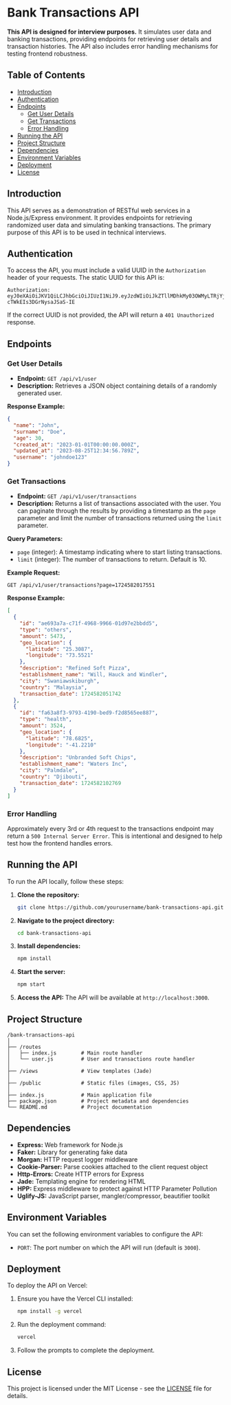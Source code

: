 
# Bank Transactions API

**This API is designed for interview purposes.** It simulates user data and banking transactions, providing endpoints for retrieving user details and transaction histories. The API also includes error handling mechanisms for testing frontend robustness.

## Table of Contents

- [Introduction](#introduction)
- [Authentication](#authentication)
- [Endpoints](#endpoints)
  - [Get User Details](#get-user-details)
  - [Get Transactions](#get-transactions)
  - [Error Handling](#error-handling)
- [Running the API](#running-the-api)
- [Project Structure](#project-structure)
- [Dependencies](#dependencies)
- [Environment Variables](#environment-variables)
- [Deployment](#deployment)
- [License](#license)

## Introduction

This API serves as a demonstration of RESTful web services in a Node.js/Express environment. It provides endpoints for retrieving randomized user data and simulating banking transactions. The primary purpose of this API is to be used in technical interviews.

## Authentication

To access the API, you must include a valid UUID in the `Authorization` header of your requests. The static UUID for this API is:

```
Authorization: eyJ0eXAiOiJKV1QiLCJhbGciOiJIUzI1NiJ9.eyJzdWIiOiJkZTllMDhkMy03OWMyLTRjYjMtOTZmMi0wMjNmZWE3ODcyY2UiLCJpc3MiOiJhd2Vzb21lLWJhbmsifQ.4J1IAK7lFM8FWpO_y3vC-cTWkEIs3DGrNysaJSaS-IE
```

If the correct UUID is not provided, the API will return a `401 Unauthorized` response.

## Endpoints

### Get User Details

- **Endpoint:** `GET /api/v1/user`
- **Description:** Retrieves a JSON object containing details of a randomly generated user.

**Response Example:**

```json
{
  "name": "John",
  "surname": "Doe",
  "age": 30,
  "created_at": "2023-01-01T00:00:00.000Z",
  "updated_at": "2023-08-25T12:34:56.789Z",
  "username": "johndoe123"
}
```

### Get Transactions

- **Endpoint:** `GET /api/v1/user/transactions`
- **Description:** Returns a list of transactions associated with the user. You can paginate through the results by providing a timestamp as the `page` parameter and limit the number of transactions returned using the `limit` parameter.

**Query Parameters:**

- `page` (integer): A timestamp indicating where to start listing transactions.
- `limit` (integer): The number of transactions to return. Default is 10.

**Example Request:**

```
GET /api/v1/user/transactions?page=1724582017551
```

**Response Example:**

```json
[
  {
    "id": "ae693a7a-c71f-4968-9966-01d97e2bbdd5",
    "type": "others",
    "amount": 5473,
    "geo_location": {
      "latitude": "25.3087",
      "longitude": "73.5521"
    },
    "description": "Refined Soft Pizza",
    "establishment_name": "Will, Hauck and Windler",
    "city": "Swaniawskiburgh",
    "country": "Malaysia",
    "transaction_date": 1724582051742
  },
  {
    "id": "fa63a8f3-9793-4190-bed9-f2d8565ee887",
    "type": "health",
    "amount": 3524,
    "geo_location": {
      "latitude": "78.6825",
      "longitude": "-41.2210"
    },
    "description": "Unbranded Soft Chips",
    "establishment_name": "Waters Inc",
    "city": "Palmdale",
    "country": "Djibouti",
    "transaction_date": 1724582102769
  }
]
```

### Error Handling

Approximately every 3rd or 4th request to the transactions endpoint may return a `500 Internal Server Error`. This is intentional and designed to help test how the frontend handles errors.

## Running the API

To run the API locally, follow these steps:

1. **Clone the repository:**
   ```bash
   git clone https://github.com/yourusername/bank-transactions-api.git
   ```

2. **Navigate to the project directory:**
   ```bash
   cd bank-transactions-api
   ```

3. **Install dependencies:**
   ```bash
   npm install
   ```

4. **Start the server:**
   ```bash
   npm start
   ```

5. **Access the API:**
   The API will be available at `http://localhost:3000`.

## Project Structure

```
/bank-transactions-api
│
├── /routes
│   ├── index.js        # Main route handler
│   └── user.js         # User and transactions route handler
│
├── /views              # View templates (Jade)
│
├── /public             # Static files (images, CSS, JS)
│
├── index.js            # Main application file
├── package.json        # Project metadata and dependencies
└── README.md           # Project documentation
```

## Dependencies

- **Express:** Web framework for Node.js
- **Faker:** Library for generating fake data
- **Morgan:** HTTP request logger middleware
- **Cookie-Parser:** Parse cookies attached to the client request object
- **Http-Errors:** Create HTTP errors for Express
- **Jade:** Templating engine for rendering HTML
- **HPP:** Express middleware to protect against HTTP Parameter Pollution
- **Uglify-JS:** JavaScript parser, mangler/compressor, beautifier toolkit

## Environment Variables

You can set the following environment variables to configure the API:

- `PORT`: The port number on which the API will run (default is `3000`).

## Deployment

To deploy the API on Vercel:

1. Ensure you have the Vercel CLI installed:
   ```bash
   npm install -g vercel
   ```

2. Run the deployment command:
   ```bash
   vercel
   ```

3. Follow the prompts to complete the deployment.

## License

This project is licensed under the MIT License - see the [LICENSE](LICENSE) file for details.
